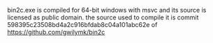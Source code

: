 bin2c.exe is compiled for 64-bit windows with msvc and its source is licensed as public domain. the source used to compile it is commit 598395c23508bd4a2c916bfdab8c04a101abc62e of https://github.com/gwilymk/bin2c